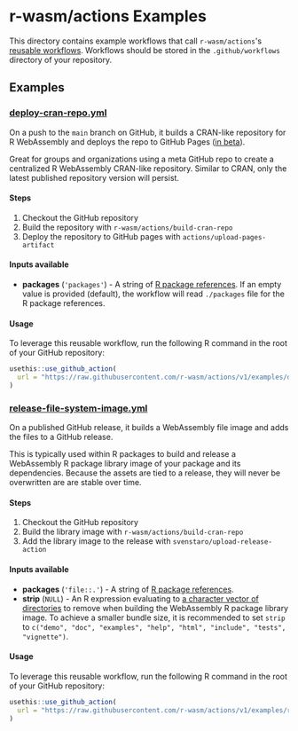 # r-wasm/actions Examples

This directory contains example workflows that call `r-wasm/actions`'s [reusable workflows](https://docs.github.com/en/actions/learn-github-actions/reusing-workflows). Workflows should be stored in the `.github/workflows` directory of your repository.

## Examples

### [deploy-cran-repo.yml](https://github.com/r-wasm/actions/tree/main/examples/deploy-cran-repo.yml)

On a push to the `main` branch on GitHub, it builds a CRAN-like repository for R WebAssembly and deploys the repo to GitHub Pages ([in beta](https://github.com/actions/upload-pages-artifact)).

Great for groups and organizations using a meta GitHub repo to create a centralized R WebAssembly CRAN-like repository.  Similar to CRAN, only the latest published repository version will persist.

#### Steps

1. Checkout the GitHub repository
2. Build the repository with `r-wasm/actions/build-cran-repo`
3. Deploy the repository to GitHub pages with `actions/upload-pages-artifact`

#### Inputs available

* **packages** (`'packages'`) - A string of [R package references](https://r-lib.github.io/pkgdepends/reference/pkg_refs.html). If an empty value is provided (default), the workflow will read `./packages` file for the R package references.

#### Usage

To leverage this reusable workflow, run the following R command in the root of your GitHub repository:

```R
usethis::use_github_action(
  url = "https://raw.githubusercontent.com/r-wasm/actions/v1/examples/deploy-cran-repo.yml"
)
```

### [release-file-system-image.yml](https://github.com/r-wasm/actions/tree/main/examples/release-file-system-image.yml)

On a published GitHub release, it builds a WebAssembly file image and adds the files to a GitHub release.

This is typically used within R packages to build and release a WebAssembly R package library image of your package and its dependencies. Because the assets are tied to a release, they will never be overwritten are are stable over time.

#### Steps

1. Checkout the GitHub repository
2. Build the library image with `r-wasm/actions/build-cran-repo`
3. Add the library image to the release with `svenstaro/upload-release-action`

#### Inputs available

* **packages** (`'file::.'`) - A string of [R package references](https://r-lib.github.io/pkgdepends/reference/pkg_refs.html).
* **strip** (`NULL`) - An R expression evaluating to [a character vector of directories](https://r-wasm.github.io/rwasm/reference/make_library.html#details) to remove when building the WebAssembly R package library image. To achieve a smaller bundle size, it is recommended to set `strip` to `c("demo", "doc", "examples", "help", "html", "include", "tests", "vignette")`.


#### Usage

To leverage this reusable workflow, run the following R command in the root of your GitHub repository:

```R
usethis::use_github_action(
  url = "https://raw.githubusercontent.com/r-wasm/actions/v1/examples/release-file-system-image.yml"
)
```
